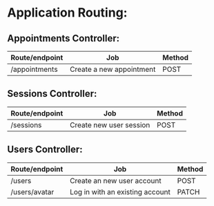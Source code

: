 # Application Routing:

## Appointments Controller:

| Route/endpoint | Job                      | Method |
| -------------- | ------------------------ | ------ |
| /appointments  | Create a new appointment | POST   |

## Sessions Controller:

| Route/endpoint | Job                     | Method |
| -------------- | ----------------------- | ------ |
| /sessions      | Create new user session | POST   |

## Users Controller:

| Route/endpoint | Job                             | Method |
| -------------- | ------------------------------- | ------ |
| /users         | Create an new user account      | POST   |
| /users/avatar  | Log in with an existing account | PATCH  |
